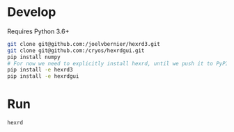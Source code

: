 # Develop

Requires Python 3.6+

```bash
git clone git@github.com:/joelvbernier/hexrd3.git
git clone git@github.com:/cryos/hexrdgui.git
pip install numpy
# For now we need to explicitly install hexrd, until we push it to PyPI
pip install -e hexrd3
pip install -e hexrdgui
```

# Run

```bash
hexrd
```

